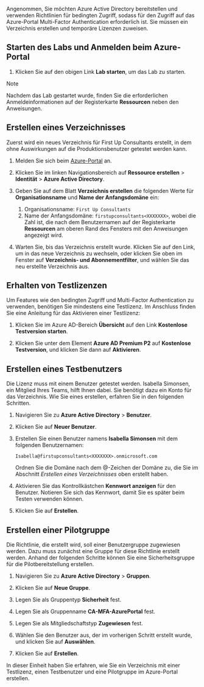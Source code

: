 Angenommen, Sie möchten Azure Active Directory bereitstellen und verwenden Richtlinien für bedingten Zugriff, sodass für den Zugriff auf das Azure-Portal Multi-Factor Authentication erforderlich ist. Sie müssen ein Verzeichnis erstellen und temporäre Lizenzen zuweisen.

## <a name="launch-lab-and-sign-in-to-the-azure-portal"></a>Starten des Labs und Anmelden beim Azure-Portal

1. Klicken Sie auf den obigen Link **Lab starten**, um das Lab zu starten.

> [!NOTE]
> Nachdem das Lab gestartet wurde, finden Sie die erforderlichen Anmeldeinformationen auf der Registerkarte **Ressourcen** neben den Anweisungen.

## <a name="create-a-directory"></a>Erstellen eines Verzeichnisses

Zuerst wird ein neues Verzeichnis für First Up Consultants erstellt, in dem ohne Auswirkungen auf die Produktionsbenutzer getestet werden kann.

1. Melden Sie sich beim [Azure-Portal](https://portal.azure.com?azure-portal=true) an.

2. Klicken Sie im linken Navigationsbereich auf **Ressource erstellen** > **Identität** > **Azure Active Directory**.

3. Geben Sie auf dem Blatt **Verzeichnis erstellen** die folgenden Werte für **Organisationsname** und **Name der Anfangsdomäne** ein:

   1. Organisationsname: `First Up Consultants`
   2. Name der Anfangsdomäne: `firstupconsultants<XXXXXXX>`, wobei <XXXXXXX> die Zahl ist, die nach dem Benutzernamen auf der Registerkarte **Ressourcen** am oberen Rand des Fensters mit den Anweisungen angezeigt wird.

4. Warten Sie, bis das Verzeichnis erstellt wurde. Klicken Sie auf den Link, um in das neue Verzeichnis zu wechseln, oder klicken Sie oben im Fenster auf **Verzeichnis- und Abonnementfilter**, und wählen Sie das neu erstellte Verzeichnis aus.

## <a name="get-trial-licenses"></a>Erhalten von Testlizenzen

Um Features wie den bedingten Zugriff und Multi-Factor Authentication zu verwenden, benötigen Sie mindestens eine Testlizenz. Im Anschluss finden Sie eine Anleitung für das Aktivieren einer Testlizenz:

1. Klicken Sie im Azure AD-Bereich **Übersicht** auf den Link **Kostenlose Testversion starten**.

1. Klicken Sie unter dem Element **Azure AD Premium P2** auf **Kostenlose Testversion**, und klicken Sie dann auf **Aktivieren**.

## <a name="create-a-test-user"></a>Erstellen eines Testbenutzers

Die Lizenz muss mit einem Benutzer getestet werden. Isabella Simonsen, ein Mitglied Ihres Teams, hilft Ihnen dabei. Sie benötigt dazu ein Konto für das Verzeichnis. Wie Sie eines erstellen, erfahren Sie in den folgenden Schritten.

1. Navigieren Sie zu **Azure Active Directory** > **Benutzer**.

1. Klicken Sie auf **Neuer Benutzer**.

1. Erstellen Sie einen Benutzer namens **Isabella Simonsen** mit dem folgenden Benutzernamen:

   `Isabella@firstupconsultants<XXXXXXX>.onmicrosoft.com`

   Ordnen Sie die Domäne nach dem @-Zeichen der Domäne zu, die Sie im Abschnitt *Erstellen eines Verzeichnisses* oben erstellt haben.

1. Aktivieren Sie das Kontrollkästchen **Kennwort anzeigen** für den Benutzer. Notieren Sie sich das Kennwort, damit Sie es später beim Testen verwenden können.

1. Klicken Sie auf **Erstellen**.

## <a name="create-a-pilot-group"></a>Erstellen einer Pilotgruppe

Die Richtlinie, die erstellt wird, soll einer Benutzergruppe zugewiesen werden. Dazu muss zunächst eine Gruppe für diese Richtlinie erstellt werden. Anhand der folgenden Schritte können Sie eine Sicherheitsgruppe für die Pilotbereitstellung erstellen.

1. Navigieren Sie zu **Azure Active Directory** > **Gruppen**.

1. Klicken Sie auf **Neue Gruppe**.

1. Legen Sie als Gruppentyp **Sicherheit** fest.

1. Legen Sie als Gruppenname **CA-MFA-AzurePortal** fest.

1. Legen Sie als Mitgliedschaftstyp **Zugewiesen** fest.

1. Wählen Sie den Benutzer aus, der im vorherigen Schritt erstellt wurde, und klicken Sie auf **Auswählen**.

1. Klicken Sie auf **Erstellen**.

In dieser Einheit haben Sie erfahren, wie Sie ein Verzeichnis mit einer Testlizenz, einen Testbenutzer und eine Pilotgruppe im Azure-Portal erstellen.